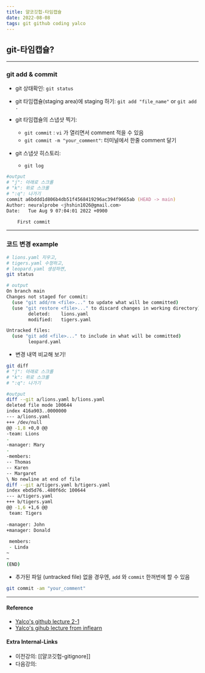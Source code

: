 ```yaml
---
title: 얄코깃헙-타임캡슐
date: 2022-08-08
tags: git github coding yalco
---
```


## git-타임캡슐?

---
### git add & commit
- git 상태확인: `git status`

- git 타임캡슐(staging area)에 staging 하기: `git add "file_name"` or `git add .`

- git 타임캡슐의 스냅샷 찍기:
	- `git commit` : `vi` 가 열리면서 comment 적을 수 있음
	- `git commit -m "your_comment"`: 터미널에서 한줄 comment 달기

- git 스냅샷 히스토리:
	- `git log`

```zsh
#output
# "j": 아래로 스크롤
# "k": 위로 스크롤
# ":q": 나가기
commit a6bddd1d806b4db51f4568419296ac394f9665ab (HEAD -> main)
Author: neuralprobe <jhshin1026@gmail.com>
Date:   Tue Aug 9 07:04:01 2022 +0900

	First commit
```

---
### 코드 변경 example

```zsh
# lions.yaml 지우고,
# tigers.yaml 수정하고,
# leopard.yaml 생성하면,
git status

# output
On branch main
Changes not staged for commit:
  (use "git add/rm <file>..." to update what will be committed)
  (use "git restore <file>..." to discard changes in working directory)
        deleted:    lions.yaml
        modified:   tigers.yaml

Untracked files:
  (use "git add <file>..." to include in what will be committed)
        leopard.yaml
```

- 변경 내역 비교해 보기!

```zsh
git diff
# "j": 아래로 스크롤
# "k": 위로 스크롤
# ":q": 나가기

#output
diff --git a/lions.yaml b/lions.yaml
deleted file mode 100644
index 416a903..0000000
--- a/lions.yaml
+++ /dev/null
@@ -1,8 +0,0 @@
-team: Lions
-
-manager: Mary
-
-members:
-- Thomas
-- Karen
-- Margaret
\ No newline at end of file
diff --git a/tigers.yaml b/tigers.yaml
index ebd5d76..480f6dc 100644
--- a/tigers.yaml
+++ b/tigers.yaml
@@ -1,6 +1,6 @@
 team: Tigers
 
-manager: John
+manager: Donald
 
 members:
 - Linda
~
~
(END)
```

- 추가된 파일 (untracked file) 없을 경우엔, `add` 와 `commit` 한꺼번에 할 수 있음
```zsh
git commit -am "your_comment"
```

---
#### Reference
- [Yalco's github lecture 2-1](https://www.yalco.kr/@git-github/2-1/)
- [Yalco's gihub lecture from inflearn](https://www.inflearn.com/course/%EC%A0%9C%EB%8C%80%EB%A1%9C-%ED%8C%8C%EB%8A%94-%EA%B9%83/dashboard)

#### Extra Internal-Links
- 이전강의: [[얄코깃헙-gitignore]]
- 다음강의: 

